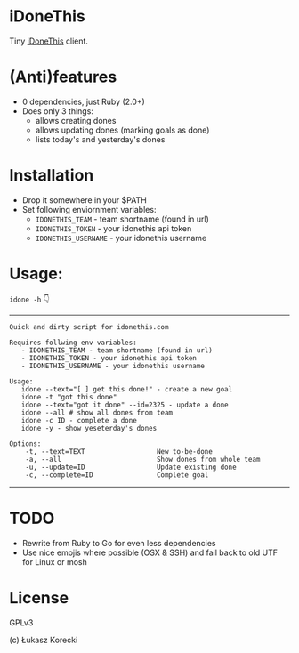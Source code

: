 # iDoneThis


Tiny [iDoneThis](https://idonethis.com) client.

# (Anti)features

- 0 dependencies, just Ruby (2.0+)
- Does only 3 things:
  - allows creating dones
  - allows updating dones (marking goals as done)
  - lists today's and yesterday's dones

# Installation

- Drop it somewhere in your $PATH
- Set following enviornment variables:
  - `IDONETHIS_TEAM` - team shortname (found in url)
  - `IDONETHIS_TOKEN` - your idonethis api token
  - `IDONETHIS_USERNAME` - your idonethis username


# Usage:


`idone -h` :point_down:

---


```
Quick and dirty script for idonethis.com

Requires follwing env variables:
   - IDONETHIS_TEAM - team shortname (found in url)
   - IDONETHIS_TOKEN - your idonethis api token
   - IDONETHIS_USERNAME - your idonethis username

Usage:
   idone --text="[ ] get this done!" - create a new goal
   idone -t "got this done"
   idone --text="got it done" --id=2325 - update a done
   idone --all # show all dones from team
   idone -c ID - complete a done
   idone -y - show yeseterday's dones

Options:
    -t, --text=TEXT                  New to-be-done
    -a, --all                        Show dones from whole team
    -u, --update=ID                  Update existing done
    -c, --complete=ID                Complete goal

```

---

# TODO

- Rewrite from Ruby to Go for even less dependencies
- Use nice emojis where possible (OSX & SSH) and fall back to old UTF for
  Linux or mosh

# License

GPLv3

(c) Łukasz Korecki
